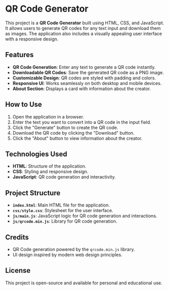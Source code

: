 # QR Code Generator

This project is a **QR Code Generator** built using HTML, CSS, and JavaScript. It allows users to generate QR codes for any text input and download them as images. The application also includes a visually appealing user interface with a responsive design.

## Features

- **QR Code Generation**: Enter any text to generate a QR code instantly.
- **Downloadable QR Codes**: Save the generated QR code as a PNG image.
- **Customizable Design**: QR codes are styled with padding and colors.
- **Responsive UI**: Works seamlessly on both desktop and mobile devices.
- **About Section**: Displays a card with information about the creator.

## How to Use

1. Open the application in a browser.
2. Enter the text you want to convert into a QR code in the input field.
3. Click the "Generate" button to create the QR code.
4. Download the QR code by clicking the "Download" button.
5. Click the "About" button to view information about the creator.

## Technologies Used

- **HTML**: Structure of the application.
- **CSS**: Styling and responsive design.
- **JavaScript**: QR code generation and interactivity.

## Project Structure

- **`index.html`**: Main HTML file for the application.
- **`css/style.css`**: Stylesheet for the user interface.
- **`js/main.js`**: JavaScript logic for QR code generation and interactions.
- **`js/qrcode.min.js`**: Library for QR code generation.

## Credits

- QR Code generation powered by the `qrcode.min.js` library.
- UI design inspired by modern web design principles.

## License

This project is open-source and available for personal and educational use.
